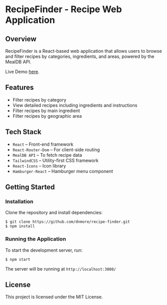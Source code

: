 # RecipeFinder - Recipe Web Application

## Overview

RecipeFinder is a React-based web application that allows users to browse and filter recipes by categories, ingredients, and areas, powered by the MealDB API.

Live Demo [here](https://mydish-recipe-finder.netlify.app/).

## Features

- Filter recipes by category
- View detailed recipes including ingredients and instructions
- Filter recipes by main ingredient
- Filter recipes by geographic area

## Tech Stack

- `React` – Front-end framework
- `React-Router-Dom` – For client-side routing
- `MealDB API` – To fetch recipe data
- `TailwindCSS` – Utility-first CSS framework
- `React-Icons` – Icon library
- `Hamburger-React` – Hamburger menu component

## Getting Started
### Installation

Clone the repository and install dependencies:

```
$ git clone https://github.com/dnmore/recipe-finder.git
$ npm install

```

### Running the Application

To start the development server, run:

```
$ npm start

```

The server will be running at `http://localhost:3000/`

## License

This project is licensed under the MIT License.